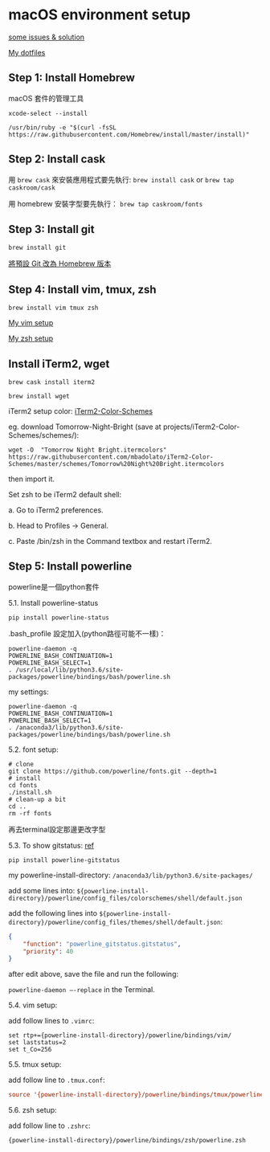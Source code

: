 # macOS environment setup

[some issues & solution](https://github.com/TSLsun/macOS_settings/blob/master/issue-sol.md)

[My dotfiles](https://github.com/TSLsun/dotfiles)

## Step 1: Install Homebrew

macOS 套件的管理工具

`xcode-select --install`

```shell
/usr/bin/ruby -e "$(curl -fsSL https://raw.githubusercontent.com/Homebrew/install/master/install)"
```

## Step 2: Install cask

用 `brew cask` 來安裝應用程式要先執行:
`brew install cask` or
`brew tap caskroom/cask`

用 homebrew 安裝字型要先執行：
`brew tap caskroom/fonts`

## Step 3: Install git

`brew install git`

[將預設 Git 改為 Homebrew 版本](https://garynil.tw/2018/05/762/%E5%A6%82%E4%BD%95%E4%BB%A5-homebrew-%E5%8F%96%E4%BB%A3-macos-%E5%85%A7%E5%BB%BA-git-%E4%B8%A6%E6%9B%B4%E6%96%B0/)

## Step 4: Install vim, tmux, zsh

`brew install vim tmux zsh`

[My vim setup](https://github.com/TSLsun/macOS_settings/blob/master/vim-setup.md)

[My zsh setup](https://github.com/TSLsun/macOS_settings/blob/master/zsh-setup-antigen.md)

## Install iTerm2, wget

`brew cask install iterm2`

`brew install wget`

iTerm2 setup color: [iTerm2-Color-Schemes](https://github.com/mbadolato/iTerm2-Color-Schemes/tree/master/schemes)

eg. download Tomorrow-Night-Bright (save at projects/iTerm2-Color-Schemes/schemes/):

```shell
wget -O  "Tomorrow Night Bright.itermcolors" https://raw.githubusercontent.com/mbadolato/iTerm2-Color-Schemes/master/schemes/Tomorrow%20Night%20Bright.itermcolors
```

then import it.

Set zsh to be iTerm2 default shell:

a. Go to iTerm2 preferences.

b. Head to Profiles -> General.

c. Paste /bin/zsh in the Command textbox and restart iTerm2.

## Step 5: Install powerline

powerline是一個python套件

5.1. Install powerline-status

```shell
pip install powerline-status
```

.bash_profile 設定加入(python路徑可能不一樣)：

```shrc
powerline-daemon -q
POWERLINE_BASH_CONTINUATION=1
POWERLINE_BASH_SELECT=1
. /usr/local/lib/python3.6/site-packages/powerline/bindings/bash/powerline.sh
```

my settings:

```shrc
powerline-daemon -q
POWERLINE_BASH_CONTINUATION=1
POWERLINE_BASH_SELECT=1
. /anaconda3/lib/python3.6/site-packages/powerline/bindings/bash/powerline.sh
```

5.2. font setup:

```shell
# clone
git clone https://github.com/powerline/fonts.git --depth=1
# install
cd fonts
./install.sh
# clean-up a bit
cd ..
rm -rf fonts
```

再去terminal設定那邊更改字型

5.3. To show gitstatus: [ref](https://medium.freecodecamp.org/jazz-up-your-bash-terminal-a-step-by-step-guide-with-pictures-80267554cb22)

```shell
pip install powerline-gitstatus
```

my powerline-install-directory: `/anaconda3/lib/python3.6/site-packages/`

add some lines into:
`${powerline-install-directory}/powerline/config_files/colorschemes/shell/default.json`

add the following lines into
`${powerline-install-directory}/powerline/config_files/themes/shell/default.json`:

```json
{
    "function": "powerline_gitstatus.gitstatus",
    "priority": 40
}
```

after edit above, save the file and run the following:

`powerline-daemon —-replace` in the Terminal.

5.4. vim setup:

add follow lines to `.vimrc`:

```vimrc
set rtp+={powerline-install-directory}/powerline/bindings/vim/
set laststatus=2
set t_Co=256
```

5.5. tmux setup:

add follow line to `.tmux.conf`:

```tmux.conf
source '{powerline-install-directory}/powerline/bindings/tmux/powerline.conf'
```

5.6. zsh setup:

add follow line to `.zshrc`:

```zshrc
{powerline-install-directory}/powerline/bindings/zsh/powerline.zsh
```
